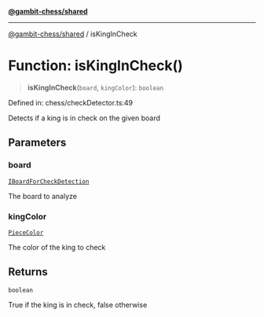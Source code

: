 [**@gambit-chess/shared**](../README.md)

***

[@gambit-chess/shared](../globals.md) / isKingInCheck

# Function: isKingInCheck()

> **isKingInCheck**(`board`, `kingColor`): `boolean`

Defined in: chess/checkDetector.ts:49

Detects if a king is in check on the given board

## Parameters

### board

[`IBoardForCheckDetection`](../interfaces/IBoardForCheckDetection.md)

The board to analyze

### kingColor

[`PieceColor`](../type-aliases/PieceColor.md)

The color of the king to check

## Returns

`boolean`

True if the king is in check, false otherwise
